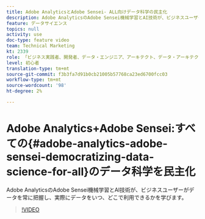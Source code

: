 ```yaml
---
title: Adobe AnalyticsとAdobe Sensei- ALL向けデータ科学の民主化
description: Adobe AnalyticsのAdobe Sensei機械学習とAI技術が、ビジネスユーザーがデータを常に把握し、実際にデータをいつ、どこで利用できるかを学びます。
feature: データサイエンス
topics: null
activity: use
doc-type: feature video
team: Technical Marketing
kt: 2339
role: 「ビジネス実践者、開発者、データ・エンジニア、アーキテクト、データ・アーキテクト、管理者、リーダー」
level: 初心者
translation-type: tm+mt
source-git-commit: f3b3fa7d91b0cb21005b57768ca23ed6700fcc03
workflow-type: tm+mt
source-wordcount: '98'
ht-degree: 2%

---
```



# Adobe Analytics+Adobe Sensei:すべての{#adobe-analytics-adobe-sensei-democratizing-data-science-for-all}のデータ科学を民主化

Adobe AnalyticsのAdobe Sensei機械学習とAI技術が、ビジネスユーザーがデータを常に把握し、実際にデータをいつ、どこで利用できるかを学びます。

>[!VIDEO](https://video.tv.adobe.com/v/25838/?quality=12)
